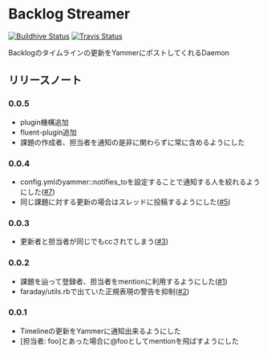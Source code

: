 # Backlog Streamer

[![Buildhive Status](https://buildhive.cloudbees.com/job/cynipe/job/backlog-streamer/badge/icon)](https://buildhive.cloudbees.com/job/cynipe/job/backlog-streamer/) [![Travis Status](https://secure.travis-ci.org/cynipe/backlog-streamer.png)](http://travis-ci.org/cynipe/backlog-streamer)

Backlogのタイムラインの更新をYammerにポストしてくれるDaemon

## リリースノート

### 0.0.5
* plugin機構追加
* fluent-plugin追加
* 課題の作成者、担当者を通知の是非に関わらずに常に含めるようにした

### 0.0.4
* config.ymlのyammer::notifies_toを設定することで通知する人を絞れるようにした([#7](https://github.com/cynipe/backlog-streamer/issues/7))
* 同じ課題に対する更新の場合はスレッドに投稿するようにした([#5](https://github.com/cynipe/backlog-streamer/issues/5))

### 0.0.3
* 更新者と担当者が同じでもccされてしまう([#3](https://github.com/cynipe/backlog-streamer/issues/3))

### 0.0.2
* 課題を辿って登録者、担当者をmentionに利用するようにした([#1](https://github.com/cynipe/backlog-streamer/issues/1))
* faraday/utils.rbで出ていた正規表現の警告を抑制([#2](https://github.com/cynipe/backlog-streamer/issues/2))

### 0.0.1
* Timelineの更新をYammerに通知出来るようにした
* [担当者: foo]とあった場合に@fooとしてmentionを飛ばすようにした

